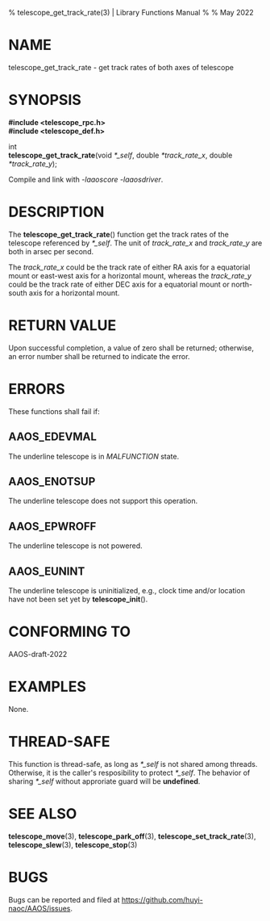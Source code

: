 % telescope_get_track_rate(3) | Library Functions Manual
%
% May 2022

NAME
====

telescope_get_track_rate - get track rates of both axes of telescope

SYNOPSIS
========

**#include <telescope_rpc.h>**  
**#include <telescope_def.h>**

int  
**telescope_get_track_rate**(void *\*\_self*, double *\*track_rate_x*, double *\*track_rate_y*);

Compile and link with *-laaoscore* *-laaosdriver*.

DESCRIPTION
===========

The **telescope_get_track_rate**() function get the track rates of the telescope referenced by *\*\_self*. The unit of *track_rate_x* and *track_rate_y* are both in arsec per second.

The *track_rate_x* could be the track rate of either RA axis for a equatorial mount or east-west axis for a horizontal mount, whereas the *track_rate_y* could be the track rate of either DEC axis for a equatorial mount or north-south axis for a horizontal mount. 

RETURN VALUE
============

Upon successful completion, a value of zero shall be returned; otherwise, an error number shall be returned to indicate the error.

ERRORS
======

These functions shall fail if:

AAOS_EDEVMAL
------------

The underline telescope is in *MALFUNCTION* state.

AAOS_ENOTSUP
------------

The underline telescope does not support this operation.

AAOS_EPWROFF
------------

The underline telescope is not powered.

AAOS_EUNINT
-----------

The underline telescope is uninitialized, e.g., clock time and/or location have not been set yet by **telescope_init**().

CONFORMING TO
=============

AAOS-draft-2022

EXAMPLES
========

None.

THREAD-SAFE
===========

This function is thread-safe, as long as *\*\_self* is not shared among threads. Otherwise, it is the caller's resposibility to protect *\*\_self*. The behavior of sharing *\*\_self* without approriate guard will be **undefined**.

SEE ALSO
========

**telescope_move**(3), **telescope_park_off**(3), **telescope_set_track_rate**(3), **telescope_slew**(3),  **telescope_stop**(3)

BUGS
====

Bugs can be reported and filed at https://github.com/huyi-naoc/AAOS/issues.

